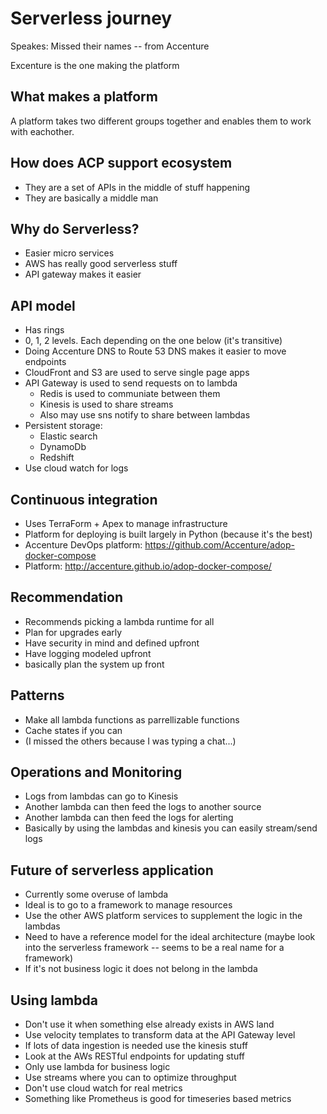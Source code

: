 # Serverless journey

Speakes: Missed their names -- from Accenture

Excenture is the one making the platform

## What makes a platform

 A platform takes two different groups together and enables them
 to work with eachother.

## How does ACP support ecosystem

 * They are a set of APIs in the middle of stuff happening
 * They are basically a middle man

## Why do Serverless?

* Easier micro services
* AWS has really good serverless stuff
* API gateway makes it easier

## API model

* Has rings
* 0, 1, 2 levels.  Each depending on the one below (it's transitive)
* Doing Accenture DNS to Route 53 DNS makes it easier to move endpoints
* CloudFront and S3 are used to serve single page apps
* API Gateway is used to send requests on to lambda
  * Redis is used to communiate between them
  * Kinesis is used to share streams
  * Also may use sns notify to share between lambdas
* Persistent storage:
  * Elastic search
  * DynamoDb
  * Redshift
* Use cloud watch for logs

## Continuous integration

* Uses TerraForm + Apex to manage infrastructure
* Platform for deploying is built largely in Python (because it's the best)
* Accenture DevOps platform: https://github.com/Accenture/adop-docker-compose
* Platform: http://accenture.github.io/adop-docker-compose/

## Recommendation

* Recommends picking a lambda runtime for all
* Plan for upgrades early
* Have security in mind and defined upfront
* Have logging modeled upfront
* basically plan the system up front

## Patterns

* Make all lambda functions as parrellizable functions
* Cache states if you can
* (I missed the others because I was typing a chat...)

## Operations and Monitoring

* Logs from lambdas can go to Kinesis
* Another lambda can then feed the logs to another source
* Another lambda can then feed the logs for alerting
* Basically by using the lambdas and kinesis you can easily stream/send logs


## Future of serverless application

* Currently some overuse of lambda
* Ideal is to go to a framework to manage resources
* Use the other AWS platform services to supplement the logic in the lambdas
* Need to have a reference model for the ideal architecture (maybe look into the serverless framework -- seems to be a real name for a framework)
* If it's not business logic it does not belong in the lambda

## Using lambda

* Don't use it when something else already exists in AWS land
* Use velocity templates to transform data at the API Gateway level
* If lots of data ingestion is needed use the kinesis stuff
* Look at the AWs RESTful endpoints for updating stuff
* Only use lambda for business logic
* Use streams where you can to optimize throughput
* Don't use cloud watch for real metrics
* Something like Prometheus is good for timeseries based metrics
